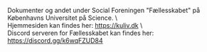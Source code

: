 Dokumenter og andet under Social Foreningen "Fællesskabet" på Københavns Universitet på Science. \\\
Hjemmesiden kan findes her: https://kuliv.dk \\\
Discord serveren for Fællesskabet kan findes her: https://discord.gg/k6wqFZUD84
